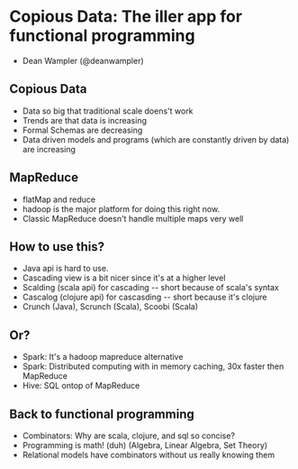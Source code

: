 # Copious Data: The iller app for functional programming

- Dean Wampler (@deanwampler)

## Copious Data

* Data so big that traditional scale doens't work
* Trends are that data is increasing
* Formal Schemas are decreasing
* Data driven models and programs (which are constantly driven by data) are increasing

## MapReduce

* flatMap and reduce
* hadoop is the major platform for doing this right now.
* Classic MapReduce doesn't handle multiple maps very well

## How to use this?

* Java api is hard to use.
* Cascading view is a bit nicer since it's at a higher level
* Scalding (scala api) for cascading -- short because of scala's syntax
* Cascalog (clojure api) for cascasding -- short because it's clojure
* Crunch (Java), Scrunch (Scala), Scoobi (Scala)

## Or?

* Spark: It's a hadoop mapreduce alternative
* Spark: Distributed computing with in memory caching, 30x faster then MapReduce
* Hive: SQL ontop of MapReduce

## Back to functional programming

* Combinators: Why are scala, clojure, and sql so concise?
* Programming is math! (duh) (Algebra, Linear Algebra, Set Theory)
* Relational models have combinators without us really knowing them
